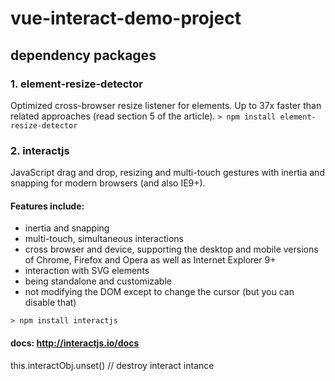 # vue-interact-demo-project

## dependency packages
### 1. element-resize-detector
Optimized cross-browser resize listener for elements. Up to 37x faster than related approaches (read section 5 of the article).
`> npm install element-resize-detector`

### 2. interactjs
JavaScript drag and drop, resizing and multi-touch gestures with inertia and snapping for modern browsers (and also IE9+). 

#### Features include:
* inertia and snapping
* multi-touch, simultaneous interactions
* cross browser and device, supporting the desktop and mobile versions of Chrome, Firefox and Opera as well as Internet Explorer 9+
* interaction with SVG elements
* being standalone and customizable
* not modifying the DOM except to change the cursor (but you can disable that)

`> npm install interactjs`

#### docs: http://interactjs.io/docs

this.interactObj.unset() // destroy interact intance